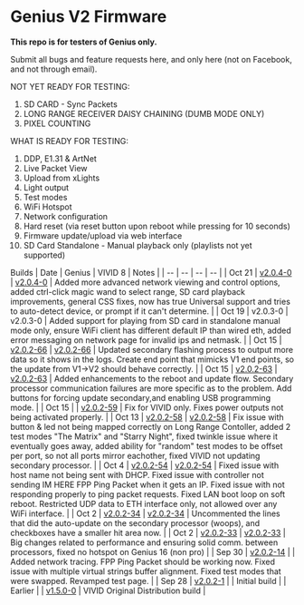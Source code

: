 # Genius V2 Firmware

**This repo is for testers of Genius only.**

Submit all bugs and feature requests here, and only here (not on Facebook, and not through email).

NOT YET READY FOR TESTING:
1. SD CARD - Sync Packets
2. LONG RANGE RECEIVER DAISY CHAINING (DUMB MODE ONLY)
3. PIXEL COUNTING

WHAT IS READY FOR TESTING:

1. DDP, E1.31 & ArtNet
2. Live Packet View
3. Upload from xLights
4. Light output
5. Test modes
6. WiFi Hotspot
7. Network configuration
8. Hard reset (via reset button upon reboot while pressing for 10 seconds)
9. Firmware update/upload via web interface
10. SD Card Standalone - Manual playback only (playlists not yet supported)

Builds
| Date | Genius | VIVID 8 | Notes |
| -- | -- | -- | -- |
| Oct 21 | [v2.0.4-0](https://github.com/experiencelights/geniusfw2025/raw/refs/heads/main/Genius_Universal_ota_firmware_2.0.4-0.bin) | [v2.0.4-0](https://github.com/experiencelights/geniusfw2025/raw/refs/heads/main/VIVID_8_ota_firmware_2.0.4-0.bin) | Added more advanced network viewing and control options, added ctrl-click magic wand to select range, SD card playback improvements, general CSS fixes, now has true Universal support and tries to auto-detect device, or prompt if it can't determine. |
| Oct 19 |  v2.0.3-0 | v2.0.3-0 | Added support for playing from SD card in standalone manual mode only, ensure WiFi client has different default IP than wired eth, added error messaging on network page for invalid ips and netmask. |
| Oct 15 | [v2.0.2-66](https://github.com/experiencelights/geniusfw2025/raw/refs/heads/main/Genius_PRO_Controller_16_ota_firmware_2.0.2-66.bin) | [v2.0.2-66](https://github.com/experiencelights/geniusfw2025/raw/refs/heads/main/VIVID_8_ota_firmware_2.0.2-66.bin) | Updated secondary flashing process to output more data so it shows in the logs. Create end point that mimicks V1 end points, so the update from V1->V2 should behave correctly. |
| Oct 15 | [v2.0.2-63](https://github.com/experiencelights/geniusfw2025/raw/refs/heads/main/Genius_PRO_Controller_16_ota_firmware_2.0.2-63.bin) | [v2.0.2-63](https://github.com/experiencelights/geniusfw2025/raw/refs/heads/main/VIVID_8_ota_firmware_2.0.2-63.bin) | Added enhancements to the reboot and update flow. Secondary processor communication failures are more specific as to the problem. Add buttons for forcing update secondary,and enabling USB programming mode. |
| Oct 15 |  | [v2.0.2-59](https://github.com/experiencelights/geniusfw2025/raw/refs/heads/main/VIVID_8_ota_firmware_2.0.2-59.bin) | Fix for VIVID only. Fixes power outputs not being activated properly. |
| Oct 13 | [v2.0.2-58](https://github.com/experiencelights/geniusfw2025/raw/refs/heads/main/Genius_PRO_Controller_16_ota_firmware_2.0.2-58.bin) | [v2.0.2-58](https://github.com/experiencelights/geniusfw2025/raw/refs/heads/main/VIVID_8_ota_firmware_2.0.2-58.bin) | Fix issue with button & led not being mapped correctly on Long Range Contoller, added 2 test modes "The Matrix" and "Starry Night", fixed twinkle issue where it eventually goes away, added ability for "random" test modes to be offset per port, so not all ports mirror eachother, fixed VIVID not updating secondary processor. |
| Oct 4 | [v2.0.2-54](https://github.com/experiencelights/geniusfw2025/raw/refs/heads/main/Genius_PRO_Controller_16_ota_firmware_2.0.2-54.bin) | [v2.0.2-54](https://github.com/experiencelights/geniusfw2025/raw/refs/heads/main/VIVID_8_ota_firmware_2.0.2-54.bin) | Fixed issue with host name not being sent with DHCP. Fixed issue with controller not sending IM HERE FPP Ping Packet when it gets an IP. Fixed issue with not responding properly to ping packet requests.  Fixed LAN boot loop on soft reboot. Restricted UDP data to ETH interface only, not allowed over any WiFi interface. |
| Oct 2 | [v2.0.2-34](https://github.com/experiencelights/geniusfw2025/raw/refs/heads/main/Genius_PRO_Controller_16_ota_firmware_2.0.2-34.bin) | [v2.0.2-34](https://github.com/experiencelights/geniusfw2025/raw/refs/heads/main/VIVID_8_ota_firmware_2.0.2-34.bin) | Uncommented the lines that did the auto-update on the secondary processor (woops), and checkboxes have a smaller hit area now. |
| Oct 2 | [v2.0.2-33](https://github.com/experiencelights/geniusfw2025/raw/refs/heads/main/Genius_PRO_Controller_16_ota_firmware_2.0.2-33.bin) | [v2.0.2-33](https://github.com/experiencelights/geniusfw2025/raw/refs/heads/main/VIVID_8_ota_firmware_2.0.2-33.bin) | Big changes related to performance and ensuring solid comm. between processors, fixed no hotspot on Genius 16 (non pro) |
| Sep 30 | [v2.0.2-14](https://github.com/experiencelights/geniusfw2025/raw/refs/heads/main/Genius_PRO_Controller_16_ota_firmware_2.0.2-14.bin) |  | Added network tracing. FPP Ping Packet should be working now. Fixed issue with multiple virtual strings buffer alignment. Fixed test modes that were swapped. Revamped test page. |
| Sep 28 | [v2.0.2-1](https://github.com/experiencelights/geniusfw2025/raw/refs/heads/main/Genius_PRO_Controller_16_ota_firmware_2.0.2-1.bin) |  | Initial build |
| Earlier |  | [v1.5.0-0](https://github.com/experiencelights/geniusfw2025/raw/refs/heads/main/VIVID_8_ota_firmware_v1.5.0-0.bin) | VIVID Original Distribution build |
